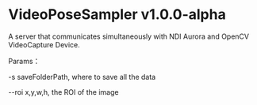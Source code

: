 # VideoPoseSampler v1.0.0-alpha

A server that communicates simultaneously with NDI Aurora and OpenCV VideoCapture Device.


Params：

   -s saveFolderPath, where to save all the data
   
   --roi x,y,w,h, the ROI of the image
